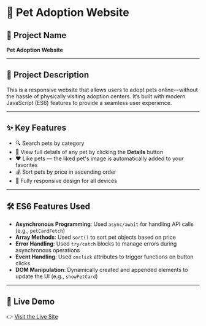 # 🐾 Pet Adoption Website

## 📌 Project Name  
**Pet Adoption Website**

---

## 📄 Project Description  
This is a responsive website that allows users to adopt pets online—without the hassle of physically visiting adoption centers. It’s built with modern JavaScript (ES6) features to provide a seamless user experience.

---

## ✨ Key Features  
- 🔍 Search pets by category  
- 📄 View full details of any pet by clicking the **Details** button  
- ❤️ Like pets — the liked pet's image is automatically added to your favorites  
- 💰 Sort pets by price in ascending order  
- 📱 Fully responsive design for all devices  

---

## 🛠️ ES6 Features Used  
- **Asynchronous Programming**: Used `async/await` for handling API calls (e.g., `petCardFetch`)  
- **Array Methods**: Used `sort()` to sort pet objects based on price  
- **Error Handling**: Used `try/catch` blocks to manage errors during asynchronous operations  
- **Event Handling**: Used `onclick` attributes to trigger functions on button clicks  
- **DOM Manipulation**: Dynamically created and appended elements to update the UI (e.g., `showPetCard`)  

---

## 🚀 Live Demo  
👉 [Visit the Live Site](https://get-pets.netlify.app/)
